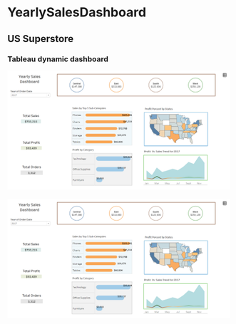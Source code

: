 # YearlySalesDashboard
## US Superstore   
### Tableau dynamic dashboard 
<p float="left">
<img src="dh_img/yrSalesDb.png" width="499">
&nbsp
<img src="dh_img/yrSalesDb.png" width="499">
